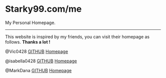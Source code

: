 # Starky99.com/me

My Personal Homepage.

---

This website is inspired by my friends, you can visit their homepage as follows. **Thanks a lot !**

@Vic0428 [GITHUB](https://github.com/Vic0428) [Homepage](https://vic0428.github.io/)
 
@isabella0428 [GITHUB](https://github.com/isabella0428) [Homepage](isabella0428.github.io)

@MarkDana [GITHUB](https://github.com/MarkDana) [Homepage](http://www.mdai.me/)
